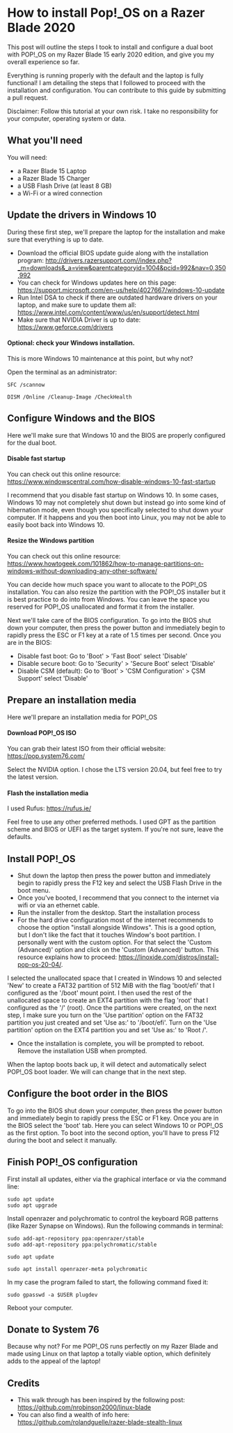 # How to install Pop!\_OS on a Razer Blade 2020
This post will outline the steps I took to install and configure a dual boot with POP!\_OS on my Razer Blade 15 early 2020 edition, and give you my overall experience so far.

Everything is running properly with the default and the laptop is fully functional! I am detailing the steps that I followed to proceed with the installation and configuration. You can contribute to this guide by submitting a pull request.

Disclaimer: Follow this tutorial at your own risk. I take no responsibility for your computer, operating system or data.

## What you'll need

You will need:
- a Razer Blade 15 Laptop
- a Razer Blade 15 Charger
- a USB Flash Drive (at least 8 GB)
- a Wi-Fi or a wired connection

## Update the drivers in Windows 10
During these first step, we'll prepare the laptop for the installation and make sure that everything is up to date.

- Download the official BIOS update guide along with the installation program: <http://drivers.razersupport.com//index.php?_m=downloads&_a=view&parentcategoryid=1004&pcid=992&nav=0,350,992>
- You can check for Windows updates here on this page: <https://support.microsoft.com/en-us/help/4027667/windows-10-update>
- Run Intel DSA to check if there are outdated hardware drivers on your laptop, and make sure to update them all: <https://www.intel.com/content/www/us/en/support/detect.html>
- Make sure that NVIDIA Driver is up to date: <https://www.geforce.com/drivers>

#### Optional: check your Windows installation.

This is more Windows 10 maintenance at this point, but why not?

Open the terminal as an administrator:
```
SFC /scannow
```
```
DISM /Online /Cleanup-Image /CheckHealth
```

## Configure Windows and the BIOS
Here we'll make sure that Windows 10 and the BIOS are properly configured for the dual boot.

#### Disable fast startup

You can check out this online resource: https://www.windowscentral.com/how-disable-windows-10-fast-startup

I recommend that you disable fast startup on Windows 10. In some cases, Windows 10 may not completely shut down but instead go into some kind of hibernation mode, even though you specifically selected to shut down your computer. If it happens and you then boot into Linux, you may not be able to easily boot back into Windows 10.

#### Resize the Windows partition

You can check out this online resource: https://www.howtogeek.com/101862/how-to-manage-partitions-on-windows-without-downloading-any-other-software/

You can decide how much space you want to allocate to the POP!\_OS installation. You can also resize the partition with the POP!\_OS installer but it is best practice to do into from Windows. You can leave the space you reserved for POP!\_OS unallocated and format it from the installer.

Next we'll take care of the BIOS configuration. To go into the BIOS shut down your computer, then press the power button and immediately begin to rapidly press the ESC or F1 key at a rate of 1.5 times per second. Once you are in the BIOS:
- Disable fast boot: Go to 'Boot' > 'Fast Boot' select 'Disable'
- Disable secure boot: Go to 'Security' > 'Secure Boot' select 'Disable'
- Disable CSM (default): Go to 'Boot' > 'CSM Configuration' > ÇSM Support' select 'Disable'

## Prepare an installation media

Here we'll prepare an installation media for POP!\_OS

#### Download POP!\_OS ISO

You can grab their latest ISO from their official website: https://pop.system76.com/

Select the NVIDIA option. I chose the LTS version 20.04, but feel free to try the latest version.

#### Flash the installation media

I used Rufus: https://rufus.ie/

Feel free to use any other preferred methods. I used GPT as the partition scheme and BIOS or UEFI as the target system. If you're not sure, leave the defaults.

## Install POP!\_OS

- Shut down the laptop then press the power button and immediately begin to rapidly press the F12 key and select the USB Flash Drive in the boot menu.
- Once you've booted, I recommend that you connect to the internet via wifi or via an ethernet cable.
- Run the installer from the desktop. Start the installation process
- For the hard drive configuration most of the internet recommends to choose the option "install alongside Windows". This is a good option, but I don't like the fact that it touches Window's boot partition. I personally went with the custom option. For that select the 'Custom (Advanced)' option and click on the 'Custom (Advanced)' button. This resource explains how to proceed: https://linoxide.com/distros/install-pop-os-20-04/.

I selected the unallocated space that I created in Windows 10 and selected 'New' to create a FAT32 partition of 512 MiB with the flag 'boot/efi' that I configured as the '/boot' mount point. I then used the rest of the unallocated space to create an EXT4 partition with the flag 'root' that I configured as the '/' (root). Once the partitions were created, on the next step, I make sure you turn on the 'Use partition' option on the FAT32 partition you just created and set 'Use as:' to '/boot/efi'.  Turn on the 'Use partition' option on the EXT4 partition you and set 'Use as:' to 'Root /'. 

- Once the installation is complete, you will be prompted to reboot. Remove the installation USB when prompted.

When the laptop boots back up, it will detect and automatically select POP!\_OS boot loader. We will can change that in the next step.

## Configure the boot order in the BIOS

To go into the BIOS shut down your computer, then press the power button and immediately begin to rapidly press the ESC or F1 key. Once you are in the BIOS select the 'boot' tab. Here you can select Windows 10 or POP!\_OS as the first option. To boot into the second option, you'll have to press F12 during the boot and select it manually.

## Finish POP!\_OS configuration

First install all updates, either via the graphical interface or via the command line:
```
sudo apt update
sudo apt upgrade
```

Install openrazer and polychromatic to control the keyboard RGB patterns (like Razer Synapse on Windows). Run the following commands in terminal:

```
sudo add-apt-repository ppa:openrazer/stable
sudo add-apt-repository ppa:polychromatic/stable

sudo apt update

sudo apt install openrazer-meta polychromatic
```

In my case the program failed to start, the following command fixed it:
```
sudo gpasswd -a $USER plugdev
```
Reboot your computer.

## Donate to System 76

Because why not? For me POP!\_OS runs perfectly on my Razer Blade and made using Linux on that laptop a totally viable option, which definitely adds to the appeal of the laptop!

## Credits

- This walk through has been inspired by the following post: https://github.com/nrobinson2000/linux-blade
- You can also find a wealth of info here: https://github.com/rolandguelle/razer-blade-stealth-linux
